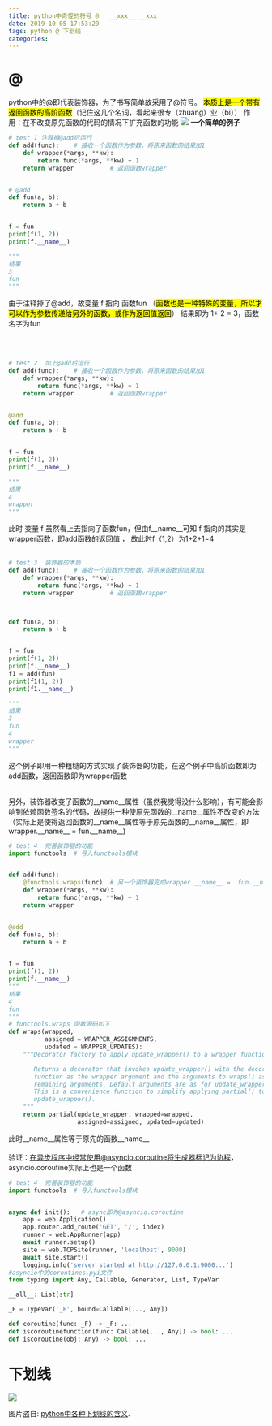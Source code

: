 ```yaml
---
title: python中奇怪的符号 @   __xxx__ __xxx
date: 2019-10-05 17:53:29
tags: python @ 下划线
categories: 
---
```

<meta name="referrer" content="no-referrer" />


# @
python中的@即代表装饰器，为了书写简单故采用了@符号。
<mark>本质上是一个带有返回函数的高阶函数</mark>（记住这几个名词，看起来很专（zhuang）业（bi））
作用：在不改变原先函数的代码的情况下扩充函数的功能
![](https://img-blog.csdnimg.cn/20191005172436300.jpg)
**一个简单的例子**
```python
# test 1 注释掉@add后运行
def add(func):    # 接收一个函数作为参数，将原来函数的结果加1
    def wrapper(*args, **kw): 
        return func(*args, **kw) + 1
    return wrapper			# 返回函数wrapper


# @add   
def fun(a, b):
    return a + b


f = fun
print(f(1, 2))
print(f.__name__)

"""
结果
3
fun
"""
```
由于注释掉了@add，故变量  f 指向 函数fun （<mark>函数也是一种特殊的变量，所以才可以作为参数传递给另外的函数，或作为返回值返回</mark>） 结果即为 1+ 2 = 3，函数名字为fun  



<br/>
<br/>

```python
# test 2  加上@add后运行
def add(func):    # 接收一个函数作为参数，将原来函数的结果加1
    def wrapper(*args, **kw): 
        return func(*args, **kw) + 1
    return wrapper			# 返回函数wrapper


@add   
def fun(a, b):
    return a + b


f = fun
print(f(1, 2))
print(f.__name__)

"""
结果
4
wrapper
"""
```
此时 变量 f 虽然看上去指向了函数fun，但由f__name__可知 f 指向的其实是wrapper函数，即add函数的返回值 ， 故此时f（1,2）为1+2+1=4
<br/>
<br/>


```python
# test 3  装饰器的本质
def add(func):    # 接收一个函数作为参数，将原来函数的结果加1
    def wrapper(*args, **kw): 
        return func(*args, **kw) + 1
    return wrapper			# 返回函数wrapper



def fun(a, b):
    return a + b


f = fun
print(f(1, 2))
print(f.__name__)
f1 = add(fun)   
print(f1(1, 2))
print(f1.__name__)

"""
结果
3
fun
4
wrapper
"""
```
这个例子即用一种粗糙的方式实现了装饰器的功能，在这个例子中高阶函数即为add函数，返回函数即为wrapper函数


<br/>
另外，装饰器改变了函数的__name__属性（虽然我觉得没什么影响），有可能会影响到依赖函数签名的代码，故提供一种使原先函数的__name__属性不改变的方法（实际上是使得返回函数的__name__属性等于原先函数的__name__属性，即
wrapper.__name__ =  fun.__name__)

```python
# test 4  完善装饰器的功能
import functools  # 导入functools模块


def add(func):
    @functools.wraps(func)  # 另一个装饰器完成wrapper.__name__ =  fun.__name__功能
    def wrapper(*args, **kw):
        return func(*args, **kw) + 1
    return wrapper


@add
def fun(a, b):
    return a + b


f = fun
print(f(1, 2))
print(f.__name__)
"""
结果
4
fun
"""
# functools.wraps 函数源码如下
def wraps(wrapped,
          assigned = WRAPPER_ASSIGNMENTS,
          updated = WRAPPER_UPDATES):
    """Decorator factory to apply update_wrapper() to a wrapper function

       Returns a decorator that invokes update_wrapper() with the decorated
       function as the wrapper argument and the arguments to wraps() as the
       remaining arguments. Default arguments are as for update_wrapper().
       This is a convenience function to simplify applying partial() to
       update_wrapper().
    """
    return partial(update_wrapper, wrapped=wrapped,
                   assigned=assigned, updated=updated)

```
此时__name__属性等于原先的函数__name__
<br/>
<br/>
验证：在异步程序中经常使用@asyncio.coroutine将生成器标记为协程，asyncio.coroutine实际上也是一个函数
```python
# test 4  完善装饰器的功能
import functools  # 导入functools模块


async def init():   # async即为@asyncio.coroutine
    app = web.Application()
    app.router.add_route('GET', '/', index)
    runner = web.AppRunner(app)
    await runner.setup()
    site = web.TCPSite(runner, 'localhost', 9000)
    await site.start()
    logging.info('server started at http://127.0.0.1:9000...')
#asyncio中的coroutines.pyi文件	
from typing import Any, Callable, Generator, List, TypeVar

__all__: List[str]

_F = TypeVar('_F', bound=Callable[..., Any])

def coroutine(func: _F) -> _F: ...
def iscoroutinefunction(func: Callable[..., Any]) -> bool: ...
def iscoroutine(obj: Any) -> bool: ...


```

#   下划线
![](https://img-blog.csdnimg.cn/20191007211301967.png?x-oss-process=image/watermark,type_ZmFuZ3poZW5naGVpdGk,shadow_10,text_aHR0cHM6Ly9ibG9nLmNzZG4ubmV0L2ZyZWVkb20xNTIzNjQ2OTUy,size_16,color_FFFFFF,t_70)

图片盗自: [
python中各种下划线的含义](https://blog.csdn.net/qq_14935437/article/details/82746257).
